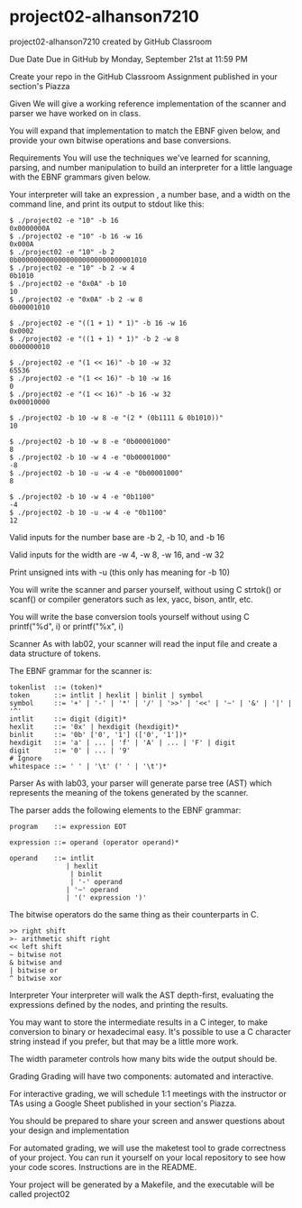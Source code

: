 # project02-alhanson7210
project02-alhanson7210 created by GitHub Classroom

Due Date
Due in GitHub by Monday, September 21st at 11:59 PM

Create your repo in the GitHub Classroom Assignment published in your section's Piazza 

Given
We will give a working reference implementation of the scanner and parser we have worked on in class. 

You will expand that implementation to match the EBNF given below, and provide your own bitwise operations and base conversions.

Requirements
You will use the techniques we've learned for scanning, parsing, and number manipulation to build an interpreter for a little language with the EBNF grammars given below.

Your interpreter will take an expression , a number base, and a width on the command line, and print its output to stdout like this:
```
$ ./project02 -e "10" -b 16
0x0000000A
$ ./project02 -e "10" -b 16 -w 16
0x000A
$ ./project02 -e "10" -b 2
0b00000000000000000000000000001010
$ ./project02 -e "10" -b 2 -w 4
0b1010
$ ./project02 -e "0x0A" -b 10
10
$ ./project02 -e "0x0A" -b 2 -w 8
0b00001010
```
```
$ ./project02 -e "((1 + 1) * 1)" -b 16 -w 16
0x0002
$ ./project02 -e "((1 + 1) * 1)" -b 2 -w 8
0b00000010
```
```
$ ./project02 -e "(1 << 16)" -b 10 -w 32
65536
$ ./project02 -e "(1 << 16)" -b 10 -w 16
0
$ ./project02 -e "(1 << 16)" -b 16 -w 32
0x00010000
```
```
$ ./project02 -b 10 -w 8 -e "(2 * (0b1111 & 0b1010))"
10
```
```
$ ./project02 -b 10 -w 8 -e "0b00001000"
8
$ ./project02 -b 10 -w 4 -e "0b00001000"
-8
$ ./project02 -b 10 -u -w 4 -e "0b00001000"
8
```
```
$ ./project02 -b 10 -w 4 -e "0b1100"
-4
$ ./project02 -b 10 -u -w 4 -e "0b1100"
12
```
Valid inputs for the number base are -b 2, -b 10, and -b 16

Valid inputs for the width are -w 4, -w 8, -w 16, and -w 32

Print unsigned ints with -u (this only has meaning for -b 10)

You will write the scanner and parser yourself, without using C strtok() or scanf() or compiler generators such as lex, yacc, bison, antlr, etc.

You will write the base conversion tools yourself without using C printf("%d", i) or printf("%x", i)

Scanner
As with lab02, your scanner will read the input file and create a data structure of tokens. 

The EBNF grammar for the scanner is:
```
tokenlist  ::= (token)*
token      ::= intlit | hexlit | binlit | symbol
symbol     ::= '+' | '-' | '*' | '/' | '>>' | '<<' | '~' | '&' | '|' | '^' 
intlit     ::= digit (digit)*
hexlit     ::= '0x' | hexdigit (hexdigit)*
binlit     ::= '0b' ['0', '1'] (['0', '1'])*
hexdigit   ::= 'a' | ... | 'f' | 'A' | ... | 'F' | digit
digit      ::= '0' | ... | '9'
# Ignore
whitespace ::= ' ' | '\t' (' ' | '\t')*
```
Parser
As with lab03, your parser will generate parse tree (AST) which represents the meaning of the tokens generated by the scanner.

The parser adds the following elements to the EBNF grammar:
```
program    ::= expression EOT

expression ::= operand (operator operand)*

operand    ::= intlit
              | hexlit
               | binlit
               | '-' operand
              | '~' operand
              | '(' expression ')'
```
The bitwise operators do the same thing as their counterparts in C.
```
>> right shift
>- arithmetic shift right
<< left shift
~ bitwise not
& bitwise and
| bitwise or
^ bitwise xor
```
Interpreter
Your interpreter will walk the AST depth-first, evaluating the expressions defined by the nodes, and printing the results.

You may want to store the intermediate results in a C integer, to make conversion to binary or hexadecimal easy. It's possible to use a C character string instead if you prefer, but that may be a little more work.

The width parameter controls how many bits wide the output should be. 

Grading
Grading will have two components: automated and interactive.

For interactive grading, we will schedule 1:1 meetings with the instructor or TAs using a Google Sheet published in your section's Piazza. 

You should be prepared to share your screen and answer questions about your design and implementation

For automated grading, we will use the maketest tool to grade correctness of your project. You can run it yourself on your local repository to see how your code scores. Instructions are in the README.

Your project will be generated by a Makefile, and the executable will be called project02
